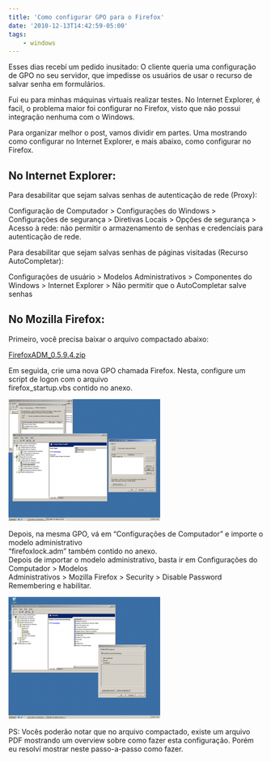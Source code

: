 ```yaml
---
title: 'Como configurar GPO para o Firefox'
date: '2010-12-13T14:42:59-05:00'
tags:
    - windows
---
```


Esses dias recebí um pedido inusitado: O cliente queria uma configuração de GPO no seu servidor, que impedisse os usuários de usar o recurso de salvar senha em formulários.

Fui eu para minhas máquinas virtuais realizar testes. No Internet Explorer, é facil, o problema maior foi configurar no Firefox, visto que não possui integração nenhuma com o Windows.

Para organizar melhor o post, vamos dividir em partes. Uma mostrando como configurar no Internet Explorer, e mais abaixo, como configurar no Firefox.

## No Internet Explorer:

Para desabilitar que sejam salvas senhas de autenticação de rede (Proxy):

Configuração de Computador &gt; Configurações do Windows &gt; Configurações de segurança &gt; Diretivas Locais &gt; Opções de segurança &gt; Acesso à rede: não permitir o armazenamento de senhas e credenciais para autenticação de rede.

Para desabilitar que sejam salvas senhas de páginas visitadas (Recurso AutoCompletar):

Configurações de usuário &gt; Modelos Administrativos &gt; Componentes do Windows &gt; Internet Explorer &gt; Não permitir que o AutoCompletar salve senhas

## No Mozilla Firefox:

Primeiro, você precisa baixar o arquivo compactado abaixo:

[FirefoxADM\_0.5.9.4.zip](http://sourceforge.net/projects/firefoxadm/)

Em seguida, crie uma nova GPO chamada Firefox. Nesta, configure um script de logon com o arquivo  
firefox\_startup.vbs contido no anexo.

[![](/wp-content/uploads/2010/12/script-300x240.png "script")](/wp-content/uploads/2010/12/script.png)

Depois, na mesma GPO, vá em “Configurações de Computador” e importe o modelo administrativo  
“firefoxlock.adm” também contido no anexo.  
Depois de importar o modelo administrativo, basta ir em Configurações do Computador &gt; Modelos  
Administrativos &gt; Mozilla Firefox &gt; Security &gt; Disable Password Remembering e habilitar.

[![](/wp-content/uploads/2010/12/modeloadm-300x240.png "modeloadm")](/wp-content/uploads/2010/12/modeloadm.png)

PS: Vocês poderão notar que no arquivo compactado, existe um arquivo PDF mostrando um overview sobre como fazer esta configuração. Porém eu resolví mostrar neste passo-a-passo como fazer.
